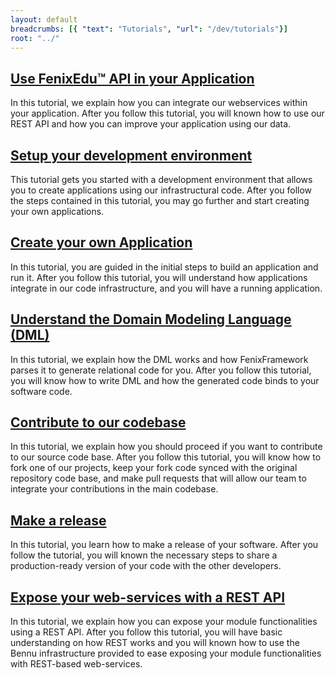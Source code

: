 ```yaml
---
layout: default
breadcrumbs: [{ "text": "Tutorials", "url": "/dev/tutorials"}]
root: "../"
---
```


## [Use FenixEdu™ API in your Application][Use FenixEdu™ API in your Application]
In this tutorial, we explain how you can integrate our webservices within your application. After you follow this tutorial, you will known how to use our REST API and how you can improve your application using our data.


## [Setup your development environment][Setup your development environment]
This tutorial gets you started with a development environment that allows you to create applications
using our infrastructural code. After you follow the steps contained in this tutorial, you may go
further and start creating your own applications.

## [Create your own Application][Create your own Application]
In this tutorial, you are guided in the initial steps to build an application and run it. After you
follow this tutorial, you will understand how applications integrate in our code infrastructure, and you
will have a running application.

## [Understand the Domain Modeling Language (DML)][Undestand the DML]
In this tutorial, we explain how the DML works and how FenixFramework parses it to generate relational code for you. After you follow this tutorial, you will know how to write DML and how the generated code binds to your software code.

## [Contribute to our codebase][Contribute to our codebase]
In this tutorial, we explain how you should proceed if you want to contribute to our source code base. After you follow this tutorial, you will know how to fork one of our projects, keep your fork code synced with the original repository code base, and make pull requests that will allow our team to integrate your contributions in the main codebase.

## [Make a release][Make a release]
In this tutorial, you learn how to make a release of your software. After you follow the tutorial, you will known
the necessary steps to share a production-ready version of your code with the other developers.

## [Expose your web-services with a REST API][Expose your web-services with a REST API]
In this tutorial, we explain how you can expose your module functionalities using a REST API. After you follow this tutorial, you will have basic understanding on how REST works and you will known how to use the Bennu infrastructure provided to ease exposing your module functionalities with REST-based web-services.


[Undestand the DML]: /dev/tutorials/understand-the-dml/
[Setup your development environment]: /dev/tutorials/setup-your-development-environment/
[Create your own application]: /dev/tutorials/create-your-own-application/
[Contribute to our codebase]: /dev/tutorials/contribute-to-our-codebase/
[Make a release]: /dev/tutorials/make-a-release
[Expose your web-services with a REST API]: /dev/tutorials/expose-your-web-services-with-a-rest-api
[Create a Bankai application]: /dev/tutorials/create-a-bankai-application/
[Use FenixEdu™ API in your Application]: /dev/tutorials/use-fenixedu-api-in-your-application/
[Design a new Theme]: /dev/tutorials/design-a-new-theme/
